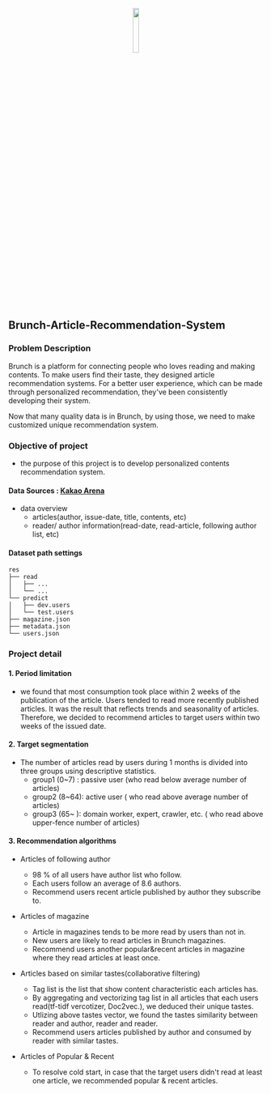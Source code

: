 <p align="center"> 
<img src="https://user-images.githubusercontent.com/67793544/100312455-b7ad1a00-2ff5-11eb-87aa-75a57d8bfa07.png" width="15%">
</p>

## Brunch-Article-Recommendation-System 
### Problem Description
Brunch is a platform for connecting people who loves reading and making contents. To make users find their taste, they designed article recommendation systems. For a better user experience, which can be made through personalized recommendation, they've been consistently developing their system. 

Now that many quality data is in Brunch, by using those, we need to make customized unique recommendation system.

### Objective of project
- the purpose of this project is to develop personalized contents recommendation system. 

#### Data Sources : [Kakao Arena](https://arena.kakao.com/c/6)
- data overview
    - articles(author, issue-date, title, contents, etc)
    - reader/ author information(read-date, read-article, following author list, etc) 
    
#### Dataset path settings

    res
    ├── read
    │   ├── ...
    │   └── ...
    └── predict
    │   ├── dev.users
    │   └── test.users
    ├── magazine.json
    ├── metadata.json
    └── users.json
     

### Project detail
#### 1. Period limitation
- we found that most consumption took place within 2 weeks of the publication of the article. Users tended to read more recently published articles. It was the result that reflects trends and seasonality of articles. Therefore, we decided to recommend articles to target users within two weeks of the issued date.

#### 2. Target segmentation
- The number of articles read by users during 1 months is divided into three groups using descriptive statistics.
    - group1 (0~7) : passive user (who read below average number of articles)
    - group2 (8~64): active user ( who read above average number of articles)
    - group3 (65~ ): domain worker, expert, crawler, etc. ( who read above upper-fence number of articles)

#### 3. Recommendation algorithms
- Articles of following author
    - 98 % of all users have author list who follow.
    - Each users follow an average of 8.6 authors. 
    - Recommend users recent article published by author they subscribe to.
    
- Articles of magazine
    - Article in magazines tends to be more read by users than not in.
    - New users are likely to read articles in Brunch magazines.
    - Recommend users another popular&recent articles in magazine where they read articles at least once.
    
- Articles based on similar tastes(collaborative filtering)
    - Tag list is the list that show content characteristic each articles has.
    - By aggregating and vectorizing tag list in all articles that each users read(tf-tidf vercotizer, Doc2vec.), we deduced their unique tastes.
    - Utlizing above tastes vector, we found the tastes similarity between reader and author, reader and reader.
    - Recommend users articles published by author and consumed by reader with similar tastes. 

- Articles of Popular & Recent
    - To resolve cold start, in case that the target users didn't read at least one article, we recommended popular & recent articles.

